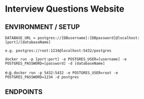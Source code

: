# Interview Questions Website






## ENVIRONMENT / SETUP 

`DATABASE_URL = postgres://[DBusername]:[DBpassword]@localhost:[port]/[databaseName]`  

`e.g. postgres://root:1234@localhost:5432/postgres`

`docker run -p [port:port] -e POSTGRES_USER=[username] -e POSTGRES_PASSWORD=[password] -d [databaseName]`   
    
e.g. `docker run -p 5432:5432 -e POSTGRES_USER=root -e POSTGRES_PASSWORD=1234 -d postgres` 

## ENDPOINTS
